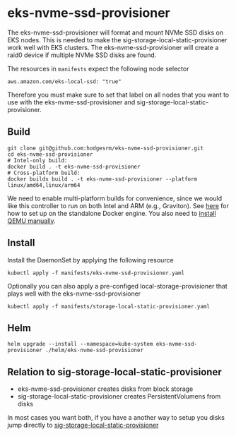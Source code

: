 # eks-nvme-ssd-provisioner

The eks-nvme-ssd-provisioner will format and mount NVMe SSD disks on EKS
nodes. This is needed to make the sig-storage-local-static-provisioner work
well with EKS clusters. The eks-nvme-ssd-provisioner will create a raid0 device
if multiple NVMe SSD disks are found.

The resources in `manifests` expect the following node selector

```
aws.amazon.com/eks-local-ssd: "true"
```

Therefore you must make sure to set that label on all nodes that you want to
use with the eks-nvme-ssd-provisioner and sig-storage-local-static-provisioner.

## Build 

```
git clone git@github.com:hodgesrm/eks-nvme-ssd-provisioner.git
cd eks-nvme-ssd-provisioner
# Intel-only build: 
docker build . -t eks-nvme-ssd-provisioner
# Cross-platform build:
docker buildx build . -t eks-nvme-ssd-provisioner --platform linux/amd64,linux/arm64
```

We need to enable multi-platform builds for convenience, since we would
like this controller to run on both Intel and ARM (e.g., Graviton). See
[here](https://docs.docker.com/engine/storage/containerd/) for how to
set up on the standalone Docker engine. You also need to 
[install QEMU manually](https://docs.docker.com/build/building/multi-platform/#install-qemu-manually).

## Install

Install the DaemonSet by applying the following resource
```
kubectl apply -f manifests/eks-nvme-ssd-provisioner.yaml
```

Optionally you can also apply a pre-configed local-storage-provisioner that
plays well with the eks-nvme-ssd-provisioner
```
kubectl apply -f manifests/storage-local-static-provisioner.yaml
```

## Helm

```
helm upgrade --install --namespace=kube-system eks-nvme-ssd-provisioner ./helm/eks-nvme-ssd-provisioner
```

## Relation to sig-storage-local-static-provisioner
 - eks-nvme-ssd-provisioner creates disks from block storage
 - sig-storage-local-static-provisioner creates PersistentVolumens from disks 

In most cases you want both, if you have a another way to setup you disks jump directly to
[sig-storage-local-static-provisioner](https://github.com/kubernetes-sigs/sig-storage-local-static-provisioner)
